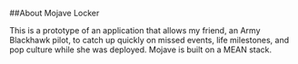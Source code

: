 ##About Mojave Locker

This is a prototype of an application that allows my friend, an Army Blackhawk pilot, to catch up quickly on missed events, life milestones, and pop culture while she was deployed. Mojave is built on a MEAN stack. 


